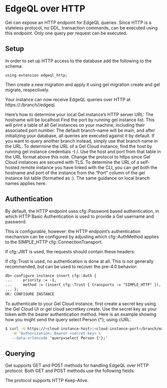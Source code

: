 # EdgeQL over HTTP

Gel can expose an HTTP endpoint for EdgeQL queries. Since HTTP is a stateless protocol, no DDL, transaction commands, can be executed using this endpoint.  Only one query per request can be executed.

## Setup

In order to set up HTTP access to the database add the following to the schema:

```sdl
using extension edgeql_http;
```

Then create a new migration and apply it using gel migration create and gel migrate, respectively.

Your instance can now receive EdgeQL queries over HTTP at https://<hostname>:<port>/branch/<branch-name>/edgeql.

Here’s how to determine your local Gel instance’s HTTP server URL: The hostname will be localhost Find the port by running gel instance list. This will print a table of all Gel instances on your machine, including their associated port number. The default branch-name will be main, and after initializing your database, all queries are executed against it by default. If you want to query another branch instead, simply use that branch name in the URL. To determine the URL of a Gel Cloud instance, find the host by running gel instance credentials -I <org-name>/<instance-name>. Use the host and port from that table in the URL format above this note.  Change the protocol to https since Gel Cloud instances are secured with TLS. To determine the URL of a self-hosted remote instance you have linked with the CLI, you can get both the hostname and port of the instance from the “Port” column of the gel instance list table (formatted as <hostname>:<port>). The same guidance on local branch names applies here.

## Authentication

By default, the HTTP endpoint uses cfg::Password based authentication, in which HTTP Basic Authentication is used to provide a Gel username and password.

This is configurable, however: the HTTP endpoint’s authentication mechanism can be configured by adjusting which cfg::AuthMethod applies to the SIMPLE_HTTP cfg::ConnectionTransport.

If cfg::JWT is used, the requests should contain these headers:

If cfg::Trust is used, no authentication is done at all. This is not generally recommended, but can be used to recover the pre-4.0 behavior:

```default
db> configure instance insert cfg::Auth {
...     priority := -1,
...     method := (insert cfg::Trust { transports := "SIMPLE_HTTP" }),
... };
OK: CONFIGURE INSTANCE
```

To authenticate to your Gel Cloud instance, first create a secret key using the Gel Cloud UI or gel cloud secretkey create. Use the secret key as your token with the bearer authentication method. Here is an example showing how you might send the query select Person {*}; using cURL:

```bash
$ curl -G https://<cloud-instance-host>:<cloud-instance-port>/branch/main/edgeql \
   -H "Authorization: Bearer <secret-key> \
   --data-urlencode "query=select Person {*};"
```

## Querying

Gel supports GET and POST methods for handling EdgeQL over HTTP protocol. Both GET and POST methods use the following fields:

The protocol supports HTTP Keep-Alive.

